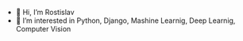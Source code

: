 - 👋 Hi, I’m Rostislav
- 👀 I’m interested in Python, Django, Mashine Learnig, Deep Learnig, Computer Vision


<!---
Rost381/Rost381 is a ✨ special ✨ repository because its `README.md` (this file) appears on your GitHub profile.
You can click the Preview link to take a look at your changes.
--->

